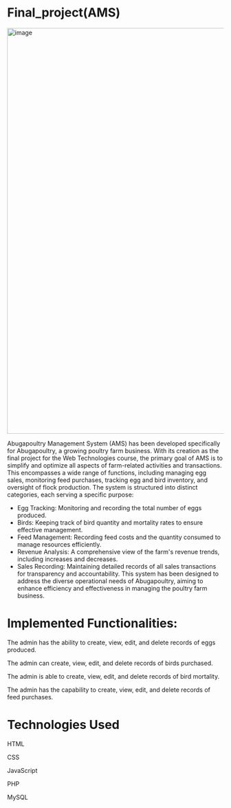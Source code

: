 # Final_project(AMS)
<img width="944" alt="image" src="https://github.com/Abugatwin/Final_project/assets/115842884/a59f45f0-e705-4f2d-a596-bf7bb8e43a19">

Abugapoultry Management System (AMS) has been developed specifically for Abugapoultry, a growing poultry farm business. With its creation as the final project for the Web Technologies course, the primary goal of AMS is to simplify and optimize all aspects of farm-related activities and transactions. This encompasses a wide range of functions, including managing egg sales, monitoring feed purchases, tracking egg and bird inventory, and oversight of flock production. The system is structured into distinct categories, each serving a specific purpose:

- Egg Tracking: Monitoring and recording the total number of eggs produced.
- Birds: Keeping track of bird quantity and mortality rates to ensure effective management.
- Feed Management: Recording feed costs and the quantity consumed to manage resources efficiently.
- Revenue Analysis: A comprehensive view of the farm's revenue trends, including increases and decreases.
- Sales Recording: Maintaining detailed records of all sales transactions for transparency and accountability.
This system has been designed to address the diverse operational needs of Abugapoultry, aiming to enhance efficiency and effectiveness in managing the poultry farm business.

# Implemented Functionalities:

The admin has the ability to create, view, edit, and delete records of eggs produced.

The admin can create, view, edit, and delete records of birds purchased.

The admin is able to create, view, edit, and delete records of bird mortality.

The admin has the capability to create, view, edit, and delete records of feed purchases.

# Technologies Used
HTML

CSS

JavaScript

PHP

MySQL

